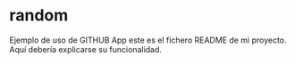 # random
Ejemplo de uso de GITHUB App
este es el fichero README de mi proyecto. Aquí debería explicarse su funcionalidad.

